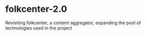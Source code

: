 # folkcenter-2.0
Revisiting folkcenter, a content aggregator, expanding the pool of technologies used in the project
